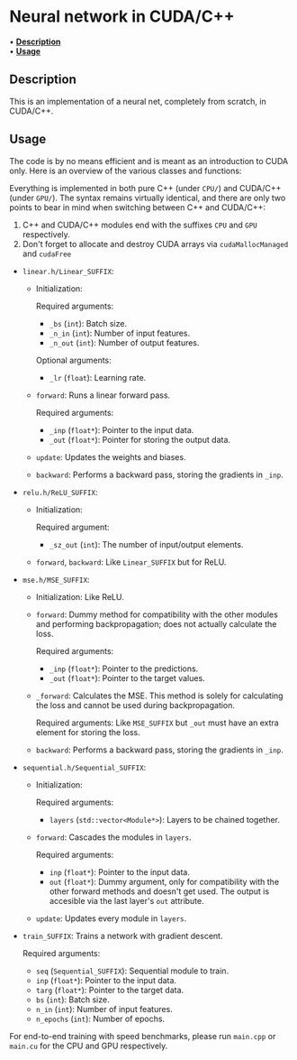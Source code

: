 # Neural network in CUDA/C++

• <strong>[Description](#description)</strong><br>
• <strong>[Usage](#usage)</strong><br>

## Description
This is an implementation of a neural net, completely from scratch, in CUDA/C++.

## Usage
The code is by no means efficient and is meant as an introduction to CUDA only. Here is an overview of the various classes and functions:

Everything is implemented in both pure C++ (under ```CPU/```) and CUDA/C++ (under ```GPU/```). The syntax remains virtually identical, and there are only two points to bear in mind when switching between C++ and CUDA/C++:

1. C++ and CUDA/C++ modules end with the suffixes ```CPU``` and ```GPU``` respectively.
2. Don't forget to allocate and destroy CUDA arrays via ```cudaMallocManaged``` and ```cudaFree```

* ```linear.h/Linear_SUFFIX```: 
  * Initialization: 

    Required arguments: 
     * ```_bs``` (```int```): Batch size.
     * ```_n_in``` (```int```): Number of input features.
     * ```_n_out``` (```int```): Number of output features.
    
    Optional arguments:
     * ```_lr``` (```float```): Learning rate.
    
  * ```forward```: Runs a linear forward pass.

    Required arguments:
     * ```_inp``` (```float*```): Pointer to the input data.
     * ```_out``` (```float*```): Pointer for storing the output data.
    
  * ```update```: Updates the weights and biases.

  * ```backward```: Performs a backward pass, storing the gradients in ```_inp```.

* ```relu.h/ReLU_SUFFIX```:
  * Initialization:

    Required argument:
     * ```_sz_out``` (```int```): The number of input/output elements.
    
  * ```forward```, ```backward```: Like ```Linear_SUFFIX``` but for ReLU.

* ```mse.h/MSE_SUFFIX```:
  * Initialization: Like ReLU.

  * ```forward```: Dummy method for compatibility with the other modules and performing backpropagation; does not actually calculate the loss.

    Required arguments:
     * ```_inp``` (```float*```): Pointer to the predictions.
     * ```_out``` (```float*```): Pointer to the target values.
    
  * ```_forward```: Calculates the MSE. This method is solely for calculating the loss and cannot be used during backpropagation.

    Required arguments: Like ```MSE_SUFFIX``` but ```_out``` must have an extra element for storing the loss.
    
  * ```backward```: Performs a backward pass, storing the gradients in ```_inp```.

* ```sequential.h/Sequential_SUFFIX```:

  * Initialization: 

    Required arguments:
     * ```layers``` (```std::vector<Module*>```): Layers to be chained together.
    
  * ```forward```: Cascades the modules in ```layers```.

    Required arguments:
     * ```inp``` (```float*```): Pointer to the input data.
     * ```out``` (```float*```): Dummy argument, only for compatibility with the other forward methods and doesn't get used. The output is accesible via the last layer's ```out``` attribute.
    
  * ```update```: Updates every module in ```layers```.

* ```train_SUFFIX```: Trains a network with gradient descent.

  Required arguments:
   * ```seq``` (```Sequential_SUFFIX```): Sequential module to train.
   * ```inp``` (```float*```): Pointer to the input data.
   * ```targ``` (```float*```): Pointer to the target data.
   * ```bs``` (```int```): Batch size.
   * ```n_in``` (```int```): Number of input features.
   * ```n_epochs``` (```int```):  Number of epochs.
  
For end-to-end training with speed benchmarks, please run ```main.cpp``` or ```main.cu``` for the CPU and GPU respectively.
